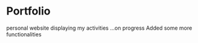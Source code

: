 # Portfolio
personal website displaying my activities
...on progress
Added some more functionalities

